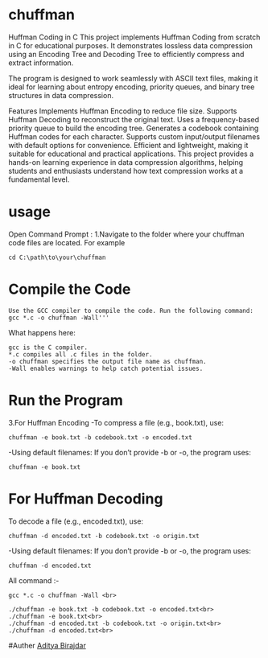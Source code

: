 # chuffman

Huffman Coding in C
This project implements Huffman Coding from scratch in C for educational purposes. It demonstrates lossless data compression using an Encoding Tree and Decoding Tree to efficiently compress and extract information.

The program is designed to work seamlessly with ASCII text files, making it ideal for learning about entropy encoding, priority queues, and binary tree structures in data compression.

Features
Implements Huffman Encoding to reduce file size.
Supports Huffman Decoding to reconstruct the original text.
Uses a frequency-based priority queue to build the encoding tree.
Generates a codebook containing Huffman codes for each character.
Supports custom input/output filenames with default options for convenience.
Efficient and lightweight, making it suitable for educational and practical applications.
This project provides a hands-on learning experience in data compression algorithms, helping students and enthusiasts understand how text compression works at a fundamental level.

# usage
Open Command Prompt :
    1.Navigate to the folder where your chuffman code files are located. For example
    
    cd C:\path\to\your\chuffman

# Compile the Code
    Use the GCC compiler to compile the code. Run the following command:
    gcc *.c -o chuffman -Wall'''
   What happens here:

    gcc is the C compiler.
    *.c compiles all .c files in the folder.
    -o chuffman specifies the output file name as chuffman.
    -Wall enables warnings to help catch potential issues.

# Run the Program
3.For Huffman Encoding
-To compress a file (e.g., book.txt), use:

    chuffman -e book.txt -b codebook.txt -o encoded.txt

-Using default filenames: If you don’t provide -b or -o, the program uses:

    chuffman -e book.txt

# For Huffman Decoding

To decode a file (e.g., encoded.txt), use:

    chuffman -d encoded.txt -b codebook.txt -o origin.txt

-Using default filenames: If you don’t provide -b or -o, the program uses:

    chuffman -d encoded.txt

All command :- <br>

    gcc *.c -o chuffman -Wall <br>
    
    ./chuffman -e book.txt -b codebook.txt -o encoded.txt<br>
    ./chuffman -e book.txt<br>
    ./chuffman -d encoded.txt -b codebook.txt -o origin.txt<br>
    ./chuffman -d encoded.txt<br>

#Auther 
[Aditya Birajdar](https://github.com/ifskelton69)
